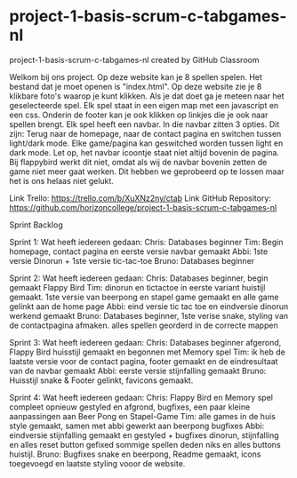 # project-1-basis-scrum-c-tabgames-nl
project-1-basis-scrum-c-tabgames-nl created by GitHub Classroom

Welkom bij ons project. Op deze website kan je 8 spellen spelen. Het bestand dat je moet openen is "index.html". Op deze website zie je 8 klikbare foto's waarop je kunt klikken. Als je dat doet ga je meteen naar het geselecteerde spel. Elk spel staat in een eigen map met een javascript en een css. Onderin de footer kan je ook klikken op linkjes die je ook naar spellen brengt. Elk spel heeft een navbar. In die navbar zitten 3 opties. Dit zijn: Terug naar de homepage, naar de contact pagina en switchen tussen light/dark mode. Elke game/pagina kan geswitched worden tussen light en dark mode. Let op, het navbar icoontje staat niet altijd bovenin de pagina. Bij flappybird werkt dit niet, omdat als wij de navbar bovenin zetten de game niet meer gaat werken. Dit hebben we geprobeerd op te lossen maar het is ons helaas niet gelukt.

Link Trello: https://trello.com/b/XuXNz2ny/ctab
Link GitHub Repository: https://github.com/horizoncollege/project-1-basis-scrum-c-tabgames-nl

Sprint Backlog

Sprint 1:
Wat heeft iedereen gedaan:
Chris: Databases beginner
Tim: Begin homepage, contact pagina en  eerste versie navbar gemaakt
Abbi: 1ste versie Dinorun + 1ste versie tic-tac-toe
Bruno: Databases beginner

Sprint 2:
Wat heeft iedereen gedaan:
Chris: Databases beginner, begin gemaakt Flappy Bird
Tim: dinorun en tictactoe in eerste variant huistijl gemaakt. 1ste versie van beerpong en stapel game gemaakt en alle game gelinkt aan de home page
Abbi: eind versie tic tac toe en eindversie dinorun werkend gemaakt
Bruno: Databases beginner, 1ste verise snake, styling van de contactpagina afmaken. alles spellen georderd in de correcte mappen 

Sprint 3:
Wat heeft iedereen gedaan:
Chris: Databases beginner afgerond, Flappy Bird huisstijl gemaakt en begonnen met Memory spel
Tim: ik heb de laatste versie voor de contact pagina, footer gemaakt en de eindresultaat van de navbar gemaakt
Abbi: eerste versie stijnfalling gemaakt
Bruno: Huisstijl snake & Footer gelinkt, favicons gemaakt.

Sprint 4:
Wat heeft iedereen gedaan:
Chris: Flappy Bird en Memory spel compleet opnieuw gestyled en afgrond, bugfixes, een paar kleine aanpassingen aan Beer Pong en Stapel-Game
Tim: alle games in de huis style gemaakt, samen met abbi gewerkt aan beerpong bugfixes 
Abbi: eindversie stijnfalling gemaakt en gestyled + bugfixes dinorun, stijnfalling en alles reset button gefixed sommige spellen deden niks en alles buttons huistijl. 
Bruno: Bugfixes snake en beerpong, Readme gemaakt, icons toegevoegd en laatste styling vooor de website.


